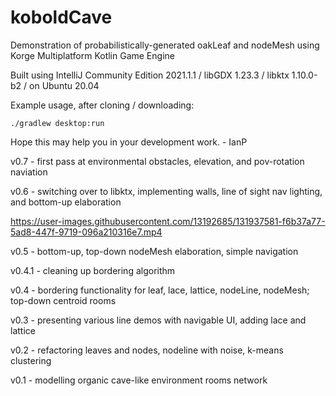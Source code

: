 # koboldCave
Demonstration of probabilistically-generated oakLeaf and nodeMesh using Korge Multiplatform Kotlin Game Engine

Built using IntelliJ Community Edition 2021.1.1 / libGDX 1.23.3 / libktx 1.10.0-b2 / on Ubuntu 20.04

Example usage, after cloning / downloading:

```./gradlew desktop:run```

Hope this may help you in your development work. - IanP

v0.7 - first pass at environmental obstacles, elevation, and pov-rotation naviation

v0.6 - switching over to libktx, implementing walls, line of sight nav lighting, and bottom-up elaboration

https://user-images.githubusercontent.com/13192685/131937581-f6b37a77-5ad8-447f-9719-096a210316e7.mp4

v0.5 - bottom-up, top-down nodeMesh elaboration, simple navigation

v0.4.1 - cleaning up bordering algorithm

v0.4 - bordering functionality for leaf, lace, lattice, nodeLine, nodeMesh; top-down centroid rooms

v0.3 - presenting various line demos with navigable UI, adding lace and lattice

v0.2 - refactoring leaves and nodes, nodeline with noise, k-means clustering

v0.1 - modelling organic cave-like environment rooms network
